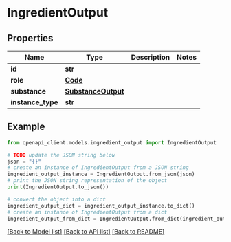 # IngredientOutput


## Properties

Name | Type | Description | Notes
------------ | ------------- | ------------- | -------------
**id** | **str** |  | 
**role** | [**Code**](Code.md) |  | 
**substance** | [**SubstanceOutput**](SubstanceOutput.md) |  | 
**instance_type** | **str** |  | 

## Example

```python
from openapi_client.models.ingredient_output import IngredientOutput

# TODO update the JSON string below
json = "{}"
# create an instance of IngredientOutput from a JSON string
ingredient_output_instance = IngredientOutput.from_json(json)
# print the JSON string representation of the object
print(IngredientOutput.to_json())

# convert the object into a dict
ingredient_output_dict = ingredient_output_instance.to_dict()
# create an instance of IngredientOutput from a dict
ingredient_output_from_dict = IngredientOutput.from_dict(ingredient_output_dict)
```
[[Back to Model list]](../README.md#documentation-for-models) [[Back to API list]](../README.md#documentation-for-api-endpoints) [[Back to README]](../README.md)


